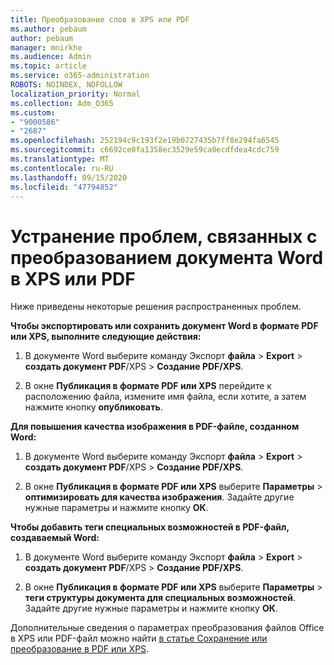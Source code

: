 ```yaml
---
title: Преобразование слов в XPS или PDF
ms.author: pebaum
author: pebaum
manager: mnirkhe
ms.audience: Admin
ms.topic: article
ms.service: o365-administration
ROBOTS: NOINDEX, NOFOLLOW
localization_priority: Normal
ms.collection: Adm_O365
ms.custom:
- "9000586"
- "2687"
ms.openlocfilehash: 252194c9c193f2e19b0727435b7ff8e294fa6545
ms.sourcegitcommit: c6692ce0fa1358ec3529e59ca0ecdfdea4cdc759
ms.translationtype: MT
ms.contentlocale: ru-RU
ms.lasthandoff: 09/15/2020
ms.locfileid: "47794852"
---
```

# <a name="resolve-issues-converting-a-word-document-to-xps-or-pdf"></a>Устранение проблем, связанных с преобразованием документа Word в XPS или PDF

Ниже приведены некоторые решения распространенных проблем. 

**Чтобы экспортировать или сохранить документ Word в формате PDF или XPS, выполните следующие действия:**

1. В документе Word выберите команду Экспорт **файла**  >  **Export**  >  **создать документ PDF**/XPS  >  **Создание PDF/XPS**.

2. В окне **Публикация в формате PDF или XPS** перейдите к расположению файла, измените имя файла, если хотите, а затем нажмите кнопку **опубликовать**.

**Для повышения качества изображения в PDF-файле, созданном Word:**

1. В документе Word выберите команду Экспорт **файла**  >  **Export**  >  **создать документ PDF**/XPS  >  **Создание PDF/XPS**.

2. В окне **Публикация в формате PDF или XPS** выберите **Параметры**  >  **оптимизировать для качества изображения**. Задайте другие нужные параметры и нажмите кнопку **ОК**. 

**Чтобы добавить теги специальных возможностей в PDF-файл, создаваемый Word:**
 
1. В документе Word выберите команду Экспорт **файла**  >  **Export**  >  **создать документ PDF**/XPS  >  **Создание PDF/XPS**.

2. В окне **Публикация в формате PDF или XPS** выберите **Параметры**  >  **теги структуры документа для специальных возможностей**. Задайте другие нужные параметры и нажмите кнопку **ОК**.

Дополнительные сведения о параметрах преобразования файлов Office в XPS или PDF-файл можно найти [в статье Сохранение или преобразование в PDF или XPS](https://support.office.com/article/d85416c5-7d77-4fd6-a216-6f4bf7c7c110).